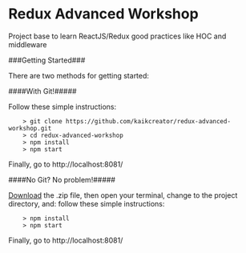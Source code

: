 # Redux Advanced Workshop


Project base to learn ReactJS/Redux good practices like HOC and middleware

###Getting Started###

There are two methods for getting started:

####With Git!#####

Follow these simple instructions:

```
	> git clone https://github.com/kaikcreator/redux-advanced-workshop.git
	> cd redux-advanced-workshop
	> npm install
	> npm start
```

Finally, go to http://localhost:8081/

####No Git? No problem!#####

[Download](https://github.com/kaikcreator/redux-advanced-workshop/archive/master.zip) the .zip file, then open your terminal, change to the project directory, and: follow these simple instructions:

```
	> npm install
	> npm start
```

Finally, go to http://localhost:8081/
